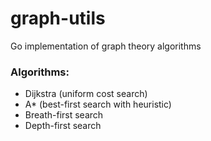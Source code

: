 graph-utils
===========

Go implementation of graph theory algorithms

### Algorithms:
* Dijkstra (uniform cost search)
* A* (best-first search with heuristic)
* Breath-first search
* Depth-first search
